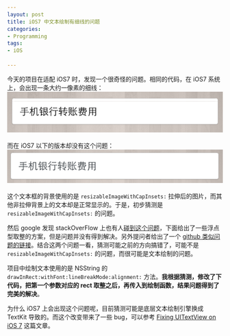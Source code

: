 ```yaml
---
layout: post
title: iOS7 中文本绘制有细线的问题
categories:
- Programming
tags:
- iOS

---
```


今天的项目在适配 iOS7 时，发现一个很奇怪的问题。相同的代码，在 iOS7 系统上，会出现一条大约一像素的细线：<br>
![带细线](/assets/images/2014-04-29_1.png)<br><br>
而在 iOS7 以下的版本却没有这个问题：<br>
![正常](/assets/images/2014-04-29_2.png)<br><br>
这个文本框的背景使用的是 `resizableImageWithCapInsets:` 拉伸后的图片，而其他非拉伸背景上的文本却是正常显示的。于是，初步猜测是 `resizableImageWithCapInsets:` 的问题。

然后 google 发现 stackOverFlow 上也有人[碰到这个问题](http://stackoverflow.com/questions/19005668/resizableimagewithcapinsets-to-strech-chat-bubble-issue-in-ios7)，下面给出了一些浮点型取整的方案，但是问题并没有得到解决。另外提问者给出了一个 [github 类似问题的链接](https://github.com/jessesquires/MessagesTableViewController/issues/50)。结合这两个问题一看，猜测可能之前的方向搞错了，可能不是 `resizableImageWithCapInsets:` 的问题，而很可能是文本绘制的问题。

项目中绘制文本使用的是 NSString 的 `drawInRect:withFont:lineBreakMode:alignment:` 方法。**我根据猜测，修改了下代码，把第一个参数对应的 rect 取整之后，再传入到绘制函数，结果问题得到了完美的解决**。

为什么 iOS7 上会出现这个问题呢，目前猜测可能是底层文本绘制引擎换成 TextKit 导致的。而这个改变带来了一些 bug，可以参考 [Fixing UITextView on iOS 7](http://petersteinberger.com/blog/2014/fixing-uitextview-on-ios-7/) 这篇文章。